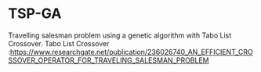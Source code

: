 # TSP-GA
Travelling salesman problem using a genetic algorithm with Tabo List Crossover. 
Tabo List Crossover :https://www.researchgate.net/publication/236026740_AN_EFFICIENT_CROSSOVER_OPERATOR_FOR_TRAVELING_SALESMAN_PROBLEM
